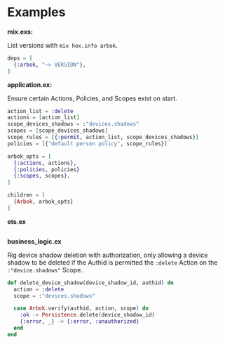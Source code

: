 # Examples

**mix.exs:**

List versions with `mix hex.info arbok`.

```elixir
deps = [
  {:arbok, "~> VERSION"},
]
```

**application.ex:**

Ensure certain Actions, Policies, and Scopes exist on start.

```elixir
action_list = :delete
actions = [action_list]
scope_devices_shadows = :"devices.shadows"
scopes = [scope_devices_shadows]
scope_rules = [{:permit, action_list, scope_devices_shadows}]
policies = [{"default person policy", scope_rules}]

arbok_opts = [
  {:actions, actions},
  {:policies, policies}
  {:scopes, scopes},
]

children = [
  {Arbok, arbok_opts}
]
```

**ets.ex**

```elixir
```

**business_logic.ex**

Rig device shadow deletion with authorization, only allowing a device shadow to be deleted if the
Authid is permitted the `:delete` Action on the `:"device.shadows"` Scope.

```elixir
def delete_device_shadow(device_shadow_id, authid) do
  action = :delete
  scope = :"devices.shadows"

  case Arbok.verify(authid, action, scope) do
    :ok -> Persistence.delete(device_shadow_id)
    {:error, _} -> {:error, :unauthorized}
  end
end
```
